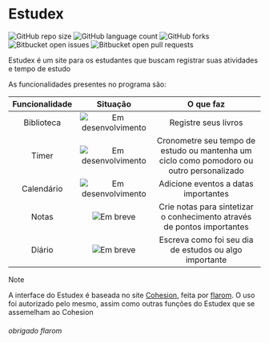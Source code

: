 # Estudex

![GitHub repo size](https://img.shields.io/github/repo-size/Mathiack/estudex?style=for-the-badge)
![GitHub language count](https://img.shields.io/github/languages/count/Mathiack/estudex?style=for-the-badge)
![GitHub forks](https://img.shields.io/github/forks/Mathiack/estudex?style=for-the-badge)
![Bitbucket open issues](https://img.shields.io/bitbucket/issues/Mathiack/estudex?style=for-the-badge)
![Bitbucket open pull requests](https://img.shields.io/bitbucket/pr-raw/Mathiack/estudex?style=for-the-badge)

Estudex é um site para os estudantes que buscam registrar suas atividades e tempo de estudo

As funcionalidades presentes no programa são:

| Funcionalidade | Situação | O que faz |
|:--------:|:--------:|:--------:|
| Biblioteca | ![Em desenvolvimento](https://img.shields.io/badge/Em_desenvolvimento-orange) | Registre seus livros |
| Timer | ![Em desenvolvimento](https://img.shields.io/badge/Em_desenvolvimento-orange) | Cronometre seu tempo de estudo ou mantenha um ciclo como pomodoro ou outro personalizado|
| Calendário | ![Em desenvolvimento](https://img.shields.io/badge/Em_desenvolvimento-orange) | Adicione eventos a datas importantes|
| Notas | ![Em breve](https://img.shields.io/badge/Em_breve-purple) | Crie notas para sintetizar o conhecimento através de pontos importantes |
| Diário | ![Em breve](https://img.shields.io/badge/Em_breve-purple) | Escreva como foi seu dia de estudos ou algo importante |


> [!NOTE]
> A interface do Estudex é baseada no site <a href="https://flarom.github.io/cohesion"> Cohesion</a>, feita por <a href="https://github.com/flarom"> flarom</a>.
> O uso foi autorizado pelo mesmo, assim como outras funções do Estudex que se assemelham ao Cohesion
###### obrigado flarom

